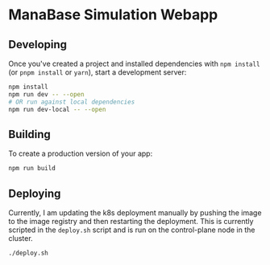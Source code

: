 # ManaBase Simulation Webapp

## Developing

Once you've created a project and installed dependencies with `npm install` (or `pnpm install` or `yarn`), start a development server:

```bash
npm install
npm run dev -- --open
# OR run against local dependencies
npm run dev-local -- --open
```

## Building

To create a production version of your app:

```bash
npm run build
```

## Deploying

Currently, I am updating the k8s deployment manually by pushing the image to the image registry and then restarting the deployment.
This is currently scripted in the `deploy.sh` script and is run on the control-plane node in the cluster.

```bash
./deploy.sh
```
